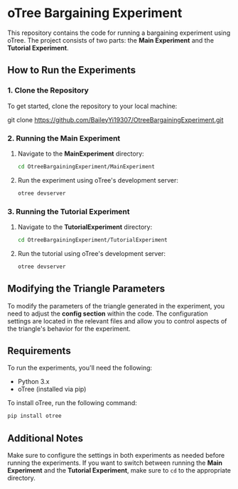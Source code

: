 
# oTree Bargaining Experiment

This repository contains the code for running a bargaining experiment using oTree. The project consists of two parts: the **Main Experiment** and the **Tutorial Experiment**.

## How to Run the Experiments

### 1. Clone the Repository
To get started, clone the repository to your local machine:

git clone https://github.com/BaileyYi19307/OtreeBargainingExperiment.git


### 2. Running the Main Experiment
1. Navigate to the **MainExperiment** directory:
   ```bash
   cd OtreeBargainingExperiment/MainExperiment
   ```

2. Run the experiment using oTree's development server:
   ```bash
   otree devserver
   ```

### 3. Running the Tutorial Experiment
1. Navigate to the **TutorialExperiment** directory:
   ```bash
   cd OtreeBargainingExperiment/TutorialExperiment
   ```

2. Run the tutorial using oTree's development server:
   ```bash
   otree devserver
   ```

## Modifying the Triangle Parameters
To modify the parameters of the triangle generated in the experiment, you need to adjust the **config section** within the code. The configuration settings are located in the relevant files and allow you to control aspects of the triangle's behavior for the experiment.

## Requirements
To run the experiments, you'll need the following:

- Python 3.x
- oTree (installed via pip)

To install oTree, run the following command:
```bash
pip install otree
```

## Additional Notes
Make sure to configure the settings in both experiments as needed before running the experiments. If you want to switch between running the **Main Experiment** and the **Tutorial Experiment**, make sure to `cd` to the appropriate directory.
